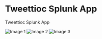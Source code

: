 # Tweettioc Splunk App
 Tweettioc Splunk App

![Image 1](https://github.com/fatihsirin/Tweettioc-Splunk-App/blob/master/img/1.png)
![Image 2](https://github.com/fatihsirin/Tweettioc-Splunk-App/blob/master/img/2.png)
![Image 3](https://github.com/fatihsirin/Tweettioc-Splunk-App/blob/master/img/3.png)